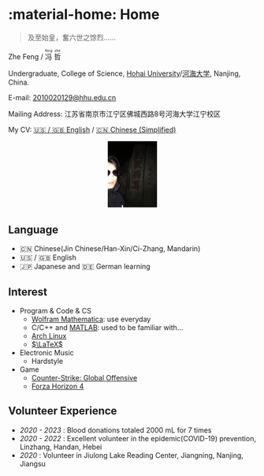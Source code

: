# :material-home: Home

> 及至始皇，奮六世之馀烈……

Zhe Feng / <ruby>冯<rt>féng</rt></ruby> <ruby>哲<rt>zhé</rt></ruby>

Undergraduate, College of Science, [Hohai University](https://en.hhu.edu.cn/)/[河海大学](https://hhu.edu.cn/), Nanjing, China.

E-mail: [2010020129@hhu.edu.cn](mailto:2010020129@hhu.edu.cn)

Mailing Address: 江苏省南京市江宁区佛城西路8号河海大学江宁校区

My CV: [🇺🇸 / 🇬🇧 English](https://github.com/ph3n92h3/ph3n92h3.github.io/blob/main/CV-PS/CV_en.tex) / [🇨🇳 Chinese (Simplified)](https://github.com/ph3n92h3/ph3n92h3.github.io/blob/main/CV-PS/CV_zh.tex)

<div align=center> <img src="/images/avatar.jpg" width = 20%/> </div>

## Language

- 🇨🇳 Chinese(Jin Chinese/Han-Xin/Ci-Zhang, Mandarin)
- 🇺🇸 / 🇬🇧 English
- 🇯🇵 Japanese and 🇩🇪 German learning

## Interest

- Program & Code & CS
    - [Wolfram Mathematica](https://www.wolfram.com/mathematica/): use everyday
    - C/C++ and [MATLAB](http://www.matlab.com/): used to be familiar with...
    - [Arch Linux](https://archlinux.org/)
    - [$\LaTeX$](https://www.latex-project.org)
- Electronic Music
    - Hardstyle
- Game
    - [Counter-Strike: Global Offensive](https://www.counter-strike.net/)
    - [Forza Horizon 4](https://forza.net/horizon/)

## Volunteer Experience

- *2020 - 2023* : Blood donations totaled 2000 mL for 7 times
- *2020 - 2022* : Excellent volunteer in the epidemic(COVID-19) prevention, Linzhang, Handan, Hebei
- *2020* : Volunteer in Jiulong Lake Reading Center, Jiangning, Nanjing, Jiangsu
